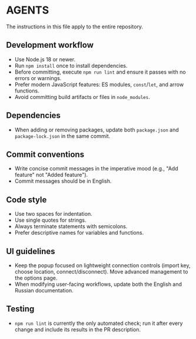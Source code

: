 # AGENTS

The instructions in this file apply to the entire repository.

## Development workflow
- Use Node.js 18 or newer.
- Run `npm install` once to install dependencies.
- Before committing, execute `npm run lint` and ensure it passes with no errors or warnings.
- Prefer modern JavaScript features: ES modules, `const`/`let`, and arrow functions.
- Avoid committing build artifacts or files in `node_modules`.

## Dependencies
- When adding or removing packages, update both `package.json` and `package-lock.json` in the same commit.

## Commit conventions
- Write concise commit messages in the imperative mood (e.g., "Add feature" not "Added feature").
- Commit messages should be in English.

## Code style
- Use two spaces for indentation.
- Use single quotes for strings.
- Always terminate statements with semicolons.
- Prefer descriptive names for variables and functions.

## UI guidelines
- Keep the popup focused on lightweight connection controls (import key, choose location, connect/disconnect). Move advanced management to the options page.
- When modifying user-facing workflows, update both the English and Russian documentation.

## Testing
- `npm run lint` is currently the only automated check; run it after every change and include its results in the PR description.
